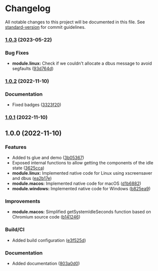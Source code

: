 # Changelog

All notable changes to this project will be documented in this file. See [standard-version](https://github.com/conventional-changelog/standard-version) for commit guidelines.

### [1.0.3](https://github.com/paymoapp/node-real-idle/compare/v1.0.2...v1.0.3) (2023-05-22)


### Bug Fixes

* **module.linux:** Check if we couldn't allocate a dbus message to avoid segfaults ([93d764d](https://github.com/paymoapp/node-real-idle/commit/93d764d780ab6b80171a0448a28247c221c29e66))

### [1.0.2](https://github.com/paymoapp/node-real-idle/compare/v1.0.1...v1.0.2) (2022-11-10)


### Documentation

* Fixed badges ([3323f20](https://github.com/paymoapp/node-real-idle/commit/3323f20895b5d6e0361c6f2536c0fece6cfb9dcb))

### [1.0.1](https://github.com/paymoapp/node-real-idle/compare/v1.0.0...v1.0.1) (2022-11-10)

## 1.0.0 (2022-11-10)


### Features

* Added ts glue and demo ([3b05367](https://github.com/paymoapp/node-real-idle/commit/3b0536724ac0d743dfd85942e458f29aff7d6f49))
* Exposed internal functions to allow getting the components of the idle state ([3625cca](https://github.com/paymoapp/node-real-idle/commit/3625cca4f7623617b86a9245d0ef4407c5e75d14))
* **module.linux:** Implemented native code for Linux using xscreensaver and dbus ([ea2b17e](https://github.com/paymoapp/node-real-idle/commit/ea2b17e12113cb71c585455e13affb2b75fad36d))
* **module.macos:** Implemented native code for macOS ([d1b6882](https://github.com/paymoapp/node-real-idle/commit/d1b688252b57821db9a34e84b18c1fa669bf7838))
* **module.windows:** Implemented native code for Windows ([b825ea9](https://github.com/paymoapp/node-real-idle/commit/b825ea9ffbfd9b2ba17ead00076b5ad2ce9c87f9))


### Improvements

* **module.macos:** Simplified getSystemIdleSeconds function based on Chromium source code ([b141246](https://github.com/paymoapp/node-real-idle/commit/b141246ac43604e008ece55e59714c66b42d29e4))


### Build/CI

* Added build configuration ([e3f525d](https://github.com/paymoapp/node-real-idle/commit/e3f525de177b8769962cd002664ee6befae3d6fc))


### Documentation

* Added documentation ([803a0d0](https://github.com/paymoapp/node-real-idle/commit/803a0d05f84707dea1428eb72335e61a6c496067))

